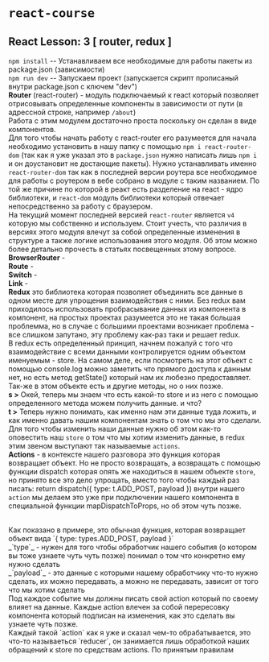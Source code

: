 # `react-course`
## React Lesson: 3 [ router, redux ]

`npm install` -- Устанавливаем все необходимые для работы пакеты из package.json (зависимости) <br/>
`npm run dev` -- Запускаем проект (запускается скрипт прописаный внутри package.json с ключем "dev")
<br/>
**Router** (react-router) - модуль подключаемый к react который позволяет отрисовывать определенные компоненты в зависимости от пути 
(в адрессной строке, например `/about`)
<br/>
Работа с этим модулем достаточно проста поскольку он сделан в виде компонентов.
<br/>
Для того чтобы начать работу с react-router его разумеется для начала необходимо установить в нашу 
папку с помощью `npm i react-router-dom` (так как я уже указал это в `package.json` 
нужно написать лишь `npm i` и он доустановит не достающие пакеты). Нужно устанавливать именно `react-router-dom` так как в последней 
версии роутера все необходимое для работы с роутером в вебе собрано в модуле с таким названием. По той же причине по которой в реакт есть разделение на react - ядро библиотеки, и `react-dom` модуль библиотеки 
который отвечает непосредственно за работу с браузером.
<br/>
На текущий момент последней версией `react-router` является `v4` которую мы собственно и используем. Стоит учесть, что различия 
в версиях этого модуля влечут за собой определенные изменения в структуре а также логике использования этого модуля. Об этом можно более детально 
прочесть в статьях посвещенных этому вопросе.
<br/>
**BrowserRouter** -
 <br/>
**Route** - 
<br/>
**Switch** - 
<br/>
**Link** - 
<br/>
**Redux** это библиотека которая позволяет объединить все данные в одном месте для упрощения взаимодействия с ними.
Без redux вам приходилось использовать пробрасывание данных из компонента в компонент, на простых проектах разумеется 
это не такая большая проблемма, но в случае с большими проектами возникает проблема - все слишком запутано, эту проблему 
как-раз таки и решает redux.
<br/>
В redux есть определенный принцип, начнем пожалуй с того что взаимодействие с всеми данными контролируется одним объектом 
именуемым - store. На самом деле, если посмотреть на этот объект с помощью console.log можно заметить что прямого доступа 
к данным нет, но есть метод getState() который нам их любезно предоставляет. Так-же в этом объекте есть и другие методы, но о них позже.
<br/>
**s >** Окей, теперь мы знаем что есть какой-то store и из него с помощью определенного метода можем получить данные. и что?
<br/>
**t >** Теперь нужно понимать, как именно нам эти данные туда ложить, и как именно давать нашим компонентам знать о том что мы это сделали. 
<br/>
Для того чтобы изменить наши данные нужно об этом как-то оповестить наш `store` о том что мы хотим изменить данные, в redux этим 
звеном выступают так называемые `actions`.
<br/>
**Actions** - в контексте нашего разговора это функция которая возвращает объект. Но не просто возвращать, а возвращать с помощью 
функции dispatch которая опять же находиться в нашем объекте `store`, но принято все это дело упрощать, 
вместо того чтобы каждый раз писать: return dispatch({ type: t.ADD_POST, payload }) внутри нашего `action` мы делаем это 
уже при подключении нашего компонента в специальной функции mapDispatchToProps, но об этом чуть позже.
<!-- TODO: Example action here -->
<br/>
Как показано в примере, это обычная функция, которая возвращает объект вида `{ type: types.ADD_POST, payload }`
<br/>
_`type`_ - нужен для того чтобы обработчик нашего события (о котором вы тоже узнаете чуть чуть позже) понимал о том что конкретно 
ему нужно сделать
<br/>
_`payload`_ - это данные с которыми нашему обработчику что-то нужно сделать, их можно передавать, а можно не передавать, зависит 
от того что мы хотим сделать
<br/>
Под каждое событие мы должны писать свой action который по своему влияет на данные.
Каждые action влечен за собой перересовку компонента который подписан на изменения, как это сделать вы узнаете чуть позже.
<br/>
Каждый такой `action` как я уже и сказал чем-то обрабатывается, это что-то называеться `reducer`, он занимается лишь 
обработкой наших обращений к store по средствам actions. 
По принятым правилам 

<!-- TODO: Example reducer here -->





